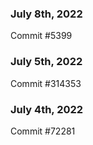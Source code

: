 ### July 8th, 2022

Commit #5399

### July 5th, 2022

Commit #314353


### July 4th, 2022

Commit #72281
